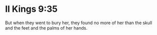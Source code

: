 # II Kings 9:35

But when they went to bury her, they found no more of her than the skull and the feet and the palms of her hands.
